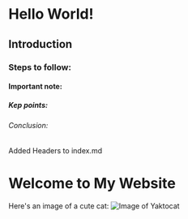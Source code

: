 # Hello World!
## Introduction
### Steps to follow:
#### Important note:
##### Kep points:
###### Conclusion:

Added Headers to index.md

# Welcome to My Website

Here's an image of a cute cat:
![Image of Yaktocat](https://octodex.github.com/images/yaktocat.png)
